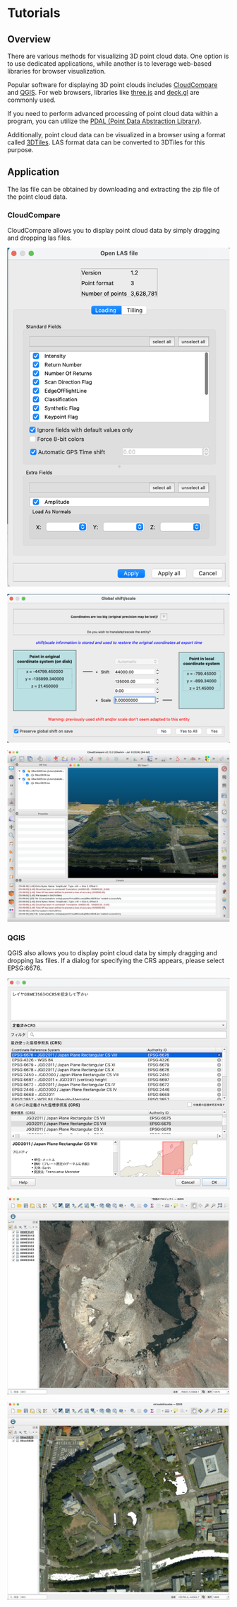 # Tutorials

## Overview

There are various methods for visualizing 3D point cloud data. One option is to use dedicated applications, while another is to leverage web-based libraries for browser visualization.

Popular software for displaying 3D point clouds includes [CloudCompare](https://www.danielgm.net/cc/) and [QGIS](https://qgis.org). For web browsers, libraries like  [three.js](https://threejs.org) and [deck.gl](http://deck.gl/) are commonly used.

If you need to perform advanced processing of point cloud data within a program, you can utilize the [PDAL (Point Data Abstraction Library)](https://pdal.io/).

Additionally, point cloud data can be visualized in a browser using a format called [3DTiles](https://cesium.com/why-cesium/3d-tiles/). LAS format data can be converted to 3DTiles for this purpose.

## Application

The las file can be obtained by downloading and extracting the zip file of the point cloud data.

### CloudCompare

CloudCompare allows you to display point cloud data by simply dragging and dropping las files.

![CloudCompare_Dialog_OpenLasFile](/images/CloudCompare_openlasfile.png)

![CloudCompare_Dialog_ShiftScale](/images/CloudCompare_shiftscale.png)

![CloudCompare_Kakegawa_Castle](/images/CloudCompare_Kakegawa_castle.png)

### QGIS

QGIS also allows you to display point cloud data by simply dragging and dropping las files. If a dialog for specifying the CRS appears, please select EPSG:6676.

![QGIS_Dialog_CRS](/images/QGIS_CRS_EPSG6676.png)

![QGIS_MtFujiSummit](/images/QGIS_MtFuji.png)

![QGIS_Kakegawa_Castle](/images/QGIS_Kakegawa_castle.png)